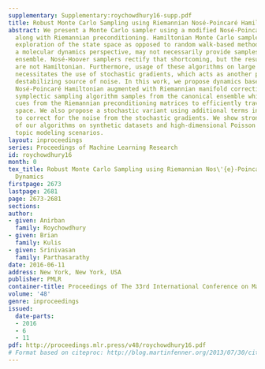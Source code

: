 ```yaml
---
supplementary: Supplementary:roychowdhury16-supp.pdf
title: Robust Monte Carlo Sampling using Riemannian Nosé-Poincaré Hamiltonian Dynamics
abstract: We present a Monte Carlo sampler using a modified Nosé-Poincaré Hamiltonian
  along with Riemannian preconditioning. Hamiltonian Monte Carlo samplers allow better
  exploration of the state space as opposed to random walk-based methods, but, from
  a molecular dynamics perspective, may not necessarily provide samples from the canonical
  ensemble. Nosé-Hoover samplers rectify that shortcoming, but the resultant dynamics
  are not Hamiltonian. Furthermore, usage of these algorithms on large real-life datasets
  necessitates the use of stochastic gradients, which acts as another potentially
  destabilizing source of noise. In this work, we propose dynamics based on a modified
  Nosé-Poincaré Hamiltonian augmented with Riemannian manifold corrections. The resultant
  symplectic sampling algorithm samples from the canonical ensemble while using structural
  cues from the Riemannian preconditioning matrices to efficiently traverse the parameter
  space. We also propose a stochastic variant using additional terms in the Hamiltonian
  to correct for the noise from the stochastic gradients. We show strong performance
  of our algorithms on synthetic datasets and high-dimensional Poisson factor analysis-based
  topic modeling scenarios.
layout: inproceedings
series: Proceedings of Machine Learning Research
id: roychowdhury16
month: 0
tex_title: Robust Monte Carlo Sampling using Riemannian Nos\'{e}-Poincar\'{e} Hamiltonian
  Dynamics
firstpage: 2673
lastpage: 2681
page: 2673-2681
sections: 
author:
- given: Anirban
  family: Roychowdhury
- given: Brian
  family: Kulis
- given: Srinivasan
  family: Parthasarathy
date: 2016-06-11
address: New York, New York, USA
publisher: PMLR
container-title: Proceedings of The 33rd International Conference on Machine Learning
volume: '48'
genre: inproceedings
issued:
  date-parts:
  - 2016
  - 6
  - 11
pdf: http://proceedings.mlr.press/v48/roychowdhury16.pdf
# Format based on citeproc: http://blog.martinfenner.org/2013/07/30/citeproc-yaml-for-bibliographies/
---
```

